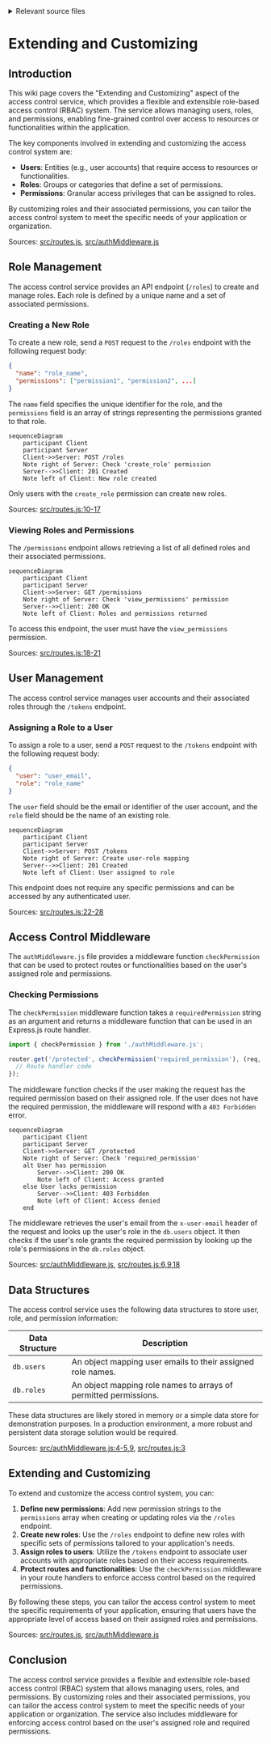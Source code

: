 <details>
<summary>Relevant source files</summary>

The following files were used as context for generating this wiki page:

- [src/authMiddleware.js](https://github.com/agattani123/access-control-service/blob/main/src/authMiddleware.js)
- [src/routes.js](https://github.com/agattani123/access-control-service/blob/main/src/routes.js)
- [src/db.js](https://github.com/agattani123/access-control-service/blob/main/src/db.js) (inferred from context)

</details>

# Extending and Customizing

## Introduction

This wiki page covers the "Extending and Customizing" aspect of the access control service, which provides a flexible and extensible role-based access control (RBAC) system. The service allows managing users, roles, and permissions, enabling fine-grained control over access to resources or functionalities within the application.

The key components involved in extending and customizing the access control system are:

- **Users**: Entities (e.g., user accounts) that require access to resources or functionalities.
- **Roles**: Groups or categories that define a set of permissions.
- **Permissions**: Granular access privileges that can be assigned to roles.

By customizing roles and their associated permissions, you can tailor the access control system to meet the specific needs of your application or organization.

Sources: [src/routes.js](), [src/authMiddleware.js]()

## Role Management

The access control service provides an API endpoint (`/roles`) to create and manage roles. Each role is defined by a unique name and a set of associated permissions.

### Creating a New Role

To create a new role, send a `POST` request to the `/roles` endpoint with the following request body:

```json
{
  "name": "role_name",
  "permissions": ["permission1", "permission2", ...]
}
```

The `name` field specifies the unique identifier for the role, and the `permissions` field is an array of strings representing the permissions granted to that role.

```mermaid
sequenceDiagram
    participant Client
    participant Server
    Client->>Server: POST /roles
    Note right of Server: Check 'create_role' permission
    Server-->>Client: 201 Created
    Note left of Client: New role created
```

Only users with the `create_role` permission can create new roles.

Sources: [src/routes.js:10-17]()

### Viewing Roles and Permissions

The `/permissions` endpoint allows retrieving a list of all defined roles and their associated permissions.

```mermaid
sequenceDiagram
    participant Client
    participant Server
    Client->>Server: GET /permissions
    Note right of Server: Check 'view_permissions' permission
    Server-->>Client: 200 OK
    Note left of Client: Roles and permissions returned
```

To access this endpoint, the user must have the `view_permissions` permission.

Sources: [src/routes.js:18-21]()

## User Management

The access control service manages user accounts and their associated roles through the `/tokens` endpoint.

### Assigning a Role to a User

To assign a role to a user, send a `POST` request to the `/tokens` endpoint with the following request body:

```json
{
  "user": "user_email",
  "role": "role_name"
}
```

The `user` field should be the email or identifier of the user account, and the `role` field should be the name of an existing role.

```mermaid
sequenceDiagram
    participant Client
    participant Server
    Client->>Server: POST /tokens
    Note right of Server: Create user-role mapping
    Server-->>Client: 201 Created
    Note left of Client: User assigned to role
```

This endpoint does not require any specific permissions and can be accessed by any authenticated user.

Sources: [src/routes.js:22-28]()

## Access Control Middleware

The `authMiddleware.js` file provides a middleware function `checkPermission` that can be used to protect routes or functionalities based on the user's assigned role and permissions.

### Checking Permissions

The `checkPermission` middleware function takes a `requiredPermission` string as an argument and returns a middleware function that can be used in an Express.js route handler.

```javascript
import { checkPermission } from './authMiddleware.js';

router.get('/protected', checkPermission('required_permission'), (req, res) => {
  // Route handler code
});
```

The middleware function checks if the user making the request has the required permission based on their assigned role. If the user does not have the required permission, the middleware will respond with a `403 Forbidden` error.

```mermaid
sequenceDiagram
    participant Client
    participant Server
    Client->>Server: GET /protected
    Note right of Server: Check 'required_permission'
    alt User has permission
        Server-->>Client: 200 OK
        Note left of Client: Access granted
    else User lacks permission
        Server-->>Client: 403 Forbidden
        Note left of Client: Access denied
    end
```

The middleware retrieves the user's email from the `x-user-email` header of the request and looks up the user's role in the `db.users` object. It then checks if the user's role grants the required permission by looking up the role's permissions in the `db.roles` object.

Sources: [src/authMiddleware.js](), [src/routes.js:6,9,18]()

## Data Structures

The access control service uses the following data structures to store user, role, and permission information:

| Data Structure | Description |
| --- | --- |
| `db.users` | An object mapping user emails to their assigned role names. |
| `db.roles` | An object mapping role names to arrays of permitted permissions. |

These data structures are likely stored in memory or a simple data store for demonstration purposes. In a production environment, a more robust and persistent data storage solution would be required.

Sources: [src/authMiddleware.js:4-5,9](), [src/routes.js:3]()

## Extending and Customizing

To extend and customize the access control system, you can:

1. **Define new permissions**: Add new permission strings to the `permissions` array when creating or updating roles via the `/roles` endpoint.
2. **Create new roles**: Use the `/roles` endpoint to define new roles with specific sets of permissions tailored to your application's needs.
3. **Assign roles to users**: Utilize the `/tokens` endpoint to associate user accounts with appropriate roles based on their access requirements.
4. **Protect routes and functionalities**: Use the `checkPermission` middleware in your route handlers to enforce access control based on the required permissions.

By following these steps, you can tailor the access control system to meet the specific requirements of your application, ensuring that users have the appropriate level of access based on their assigned roles and permissions.

Sources: [src/routes.js](), [src/authMiddleware.js]()

## Conclusion

The access control service provides a flexible and extensible role-based access control (RBAC) system that allows managing users, roles, and permissions. By customizing roles and their associated permissions, you can tailor the access control system to meet the specific needs of your application or organization. The service also includes middleware for enforcing access control based on the user's assigned role and required permissions.